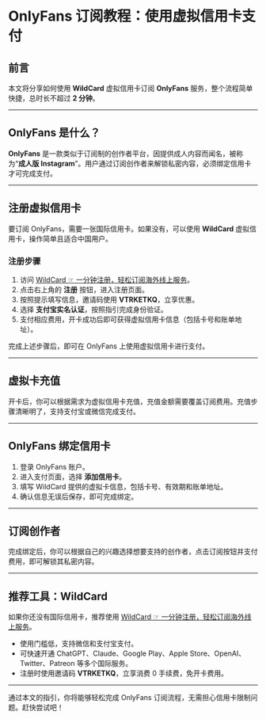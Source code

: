 # OnlyFans 订阅教程：使用虚拟信用卡支付

## 前言

本文将分享如何使用 **WildCard** 虚拟信用卡订阅 **OnlyFans** 服务，整个流程简单快捷，总时长不超过 **2 分钟**。

---

## OnlyFans 是什么？

**OnlyFans** 是一款类似于订阅制的创作者平台，因提供成人内容而闻名，被称为“**成人版 Instagram**”。用户通过订阅创作者来解锁私密内容，必须绑定信用卡才可完成支付。

---

## 注册虚拟信用卡

要订阅 OnlyFans，需要一张国际信用卡。如果没有，可以使用 **WildCard** 虚拟信用卡，操作简单且适合中国用户。

### 注册步骤

1. 访问 [WildCard ☞ 一分钟注册，轻松订阅海外线上服务](https://yeka.ai/i/VTRKETKQ)。
2. 点击右上角的 **注册** 按钮，进入注册页面。
3. 按照提示填写信息，邀请码使用 **VTRKETKQ**，立享优惠。
4. 选择 **支付宝实名认证**，按照指引完成身份验证。
5. 支付相应费用，开卡成功后即可获得虚拟信用卡信息（包括卡号和账单地址）。

完成上述步骤后，即可在 OnlyFans 上使用虚拟信用卡进行支付。

---

## 虚拟卡充值

开卡后，你可以根据需求为虚拟信用卡充值，充值金额需要覆盖订阅费用。充值步骤清晰明了，支持支付宝或微信完成支付。

---

## OnlyFans 绑定信用卡

1. 登录 OnlyFans 账户。
2. 进入支付页面，选择 **添加信用卡**。
3. 填写 WildCard 提供的虚拟卡信息，包括卡号、有效期和账单地址。
4. 确认信息无误后保存，即可完成绑定。

---

## 订阅创作者

完成绑定后，你可以根据自己的兴趣选择想要支持的创作者，点击订阅按钮并支付费用，即可解锁其私密内容。

---

## 推荐工具：WildCard

如果你还没有国际信用卡，推荐使用 [WildCard ☞ 一分钟注册，轻松订阅海外线上服务](https://yeka.ai/i/VTRKETKQ)。  
- 使用门槛低，支持微信和支付宝支付。
- 可快速开通 ChatGPT、Claude、Google Play、Apple Store、OpenAI、Twitter、Patreon 等多个国际服务。
- 注册时使用邀请码 **VTRKETKQ**，立享消费 0 手续费，免开卡费用。

---

通过本文的指引，你将能够轻松完成 OnlyFans 订阅流程，无需担心信用卡限制问题。赶快尝试吧！
